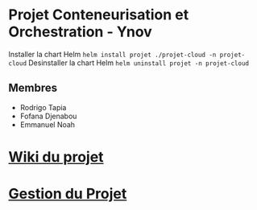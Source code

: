 
# Projet Conteneurisation et Orchestration - Ynov

Installer la chart Helm
`helm install projet ./projet-cloud -n projet-cloud`
Desinstaller la chart Helm
`helm uninstall projet -n projet-cloud`

## Membres 

- Rodrigo Tapia
- Fofana Djenabou
- Emmanuel Noah


# [Wiki du projet](https://github.com/rorrotapia/m1cloud-projet/wiki)

# [Gestion du Projet](https://github.com/users/rorrotapia/projects/3/views/2)

